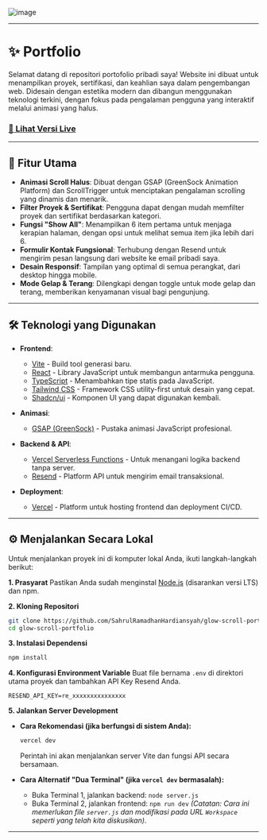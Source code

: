 ![image](https://github.com/user-attachments/assets/c9a0afe6-88ac-4df8-b4f6-7fe3a2397001)

-----

# ✨ Portfolio

Selamat datang di repositori portofolio pribadi saya\! Website ini dibuat untuk menampilkan proyek, sertifikasi, dan keahlian saya dalam pengembangan web. Didesain dengan estetika modern dan dibangun menggunakan teknologi terkini, dengan fokus pada pengalaman pengguna yang interaktif melalui animasi yang halus.

### [🔗 Lihat Versi Live](https://portfolio-sahrulramadhanhardiansyahs-projects.vercel.app/)

-----

## 🚀 Fitur Utama

  * **Animasi Scroll Halus**: Dibuat dengan GSAP (GreenSock Animation Platform) dan ScrollTrigger untuk menciptakan pengalaman scrolling yang dinamis dan menarik.
  * **Filter Proyek & Sertifikat**: Pengguna dapat dengan mudah memfilter proyek dan sertifikat berdasarkan kategori.
  * **Fungsi "Show All"**: Menampilkan 6 item pertama untuk menjaga kerapian halaman, dengan opsi untuk melihat semua item jika lebih dari 6.
  * **Formulir Kontak Fungsional**: Terhubung dengan Resend untuk mengirim pesan langsung dari website ke email pribadi saya.
  * **Desain Responsif**: Tampilan yang optimal di semua perangkat, dari desktop hingga mobile.
  * **Mode Gelap & Terang**: Dilengkapi dengan toggle untuk mode gelap dan terang, memberikan kenyamanan visual bagi pengunjung.

-----

## 🛠️ Teknologi yang Digunakan

  * **Frontend**:

      * [Vite](https://vitejs.dev/) - Build tool generasi baru.
      * [React](https://reactjs.org/) - Library JavaScript untuk membangun antarmuka pengguna.
      * [TypeScript](https://www.typescriptlang.org/) - Menambahkan tipe statis pada JavaScript.
      * [Tailwind CSS](https://tailwindcss.com/) - Framework CSS utility-first untuk desain yang cepat.
      * [Shadcn/ui](https://ui.shadcn.com/) - Komponen UI yang dapat digunakan kembali.

  * **Animasi**:

      * [GSAP (GreenSock)](https://gsap.com/) - Pustaka animasi JavaScript profesional.

  * **Backend & API**:

      * [Vercel Serverless Functions](https://vercel.com/docs/functions) - Untuk menangani logika backend tanpa server.
      * [Resend](https://resend.com/) - Platform API untuk mengirim email transaksional.

  * **Deployment**:

      * [Vercel](https://vercel.com/) - Platform untuk hosting frontend dan deployment CI/CD.

-----

## ⚙️ Menjalankan Secara Lokal

Untuk menjalankan proyek ini di komputer lokal Anda, ikuti langkah-langkah berikut:

**1. Prasyarat**
Pastikan Anda sudah menginstal [Node.js](https://nodejs.org/) (disarankan versi LTS) dan npm.

**2. Kloning Repositori**

```bash
git clone https://github.com/SahrulRamadhanHardiansyah/glow-scroll-portfolio.git
cd glow-scroll-portfolio
```

**3. Instalasi Dependensi**

```bash
npm install
```

**4. Konfigurasi Environment Variable**
Buat file bernama `.env` di direktori utama proyek dan tambahkan API Key Resend Anda.

```
RESEND_API_KEY=re_xxxxxxxxxxxxxxx
```

**5. Jalankan Server Development**

  * **Cara Rekomendasi (jika berfungsi di sistem Anda):**

    ```bash
    vercel dev
    ```

    Perintah ini akan menjalankan server Vite dan fungsi API secara bersamaan.

  * **Cara Alternatif "Dua Terminal" (jika `vercel dev` bermasalah):**

      - Buka Terminal 1, jalankan backend: `node server.js`
      - Buka Terminal 2, jalankan frontend: `npm run dev`
        *(Catatan: Cara ini memerlukan file `server.js` dan modifikasi pada URL `Workspace` seperti yang telah kita diskusikan)*.

-----
